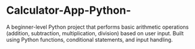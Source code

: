 # Calculator-App-Python-
A beginner-level Python project that performs basic arithmetic operations (addition, subtraction, multiplication, division) based on user input. Built using Python functions, conditional statements, and input handling.
